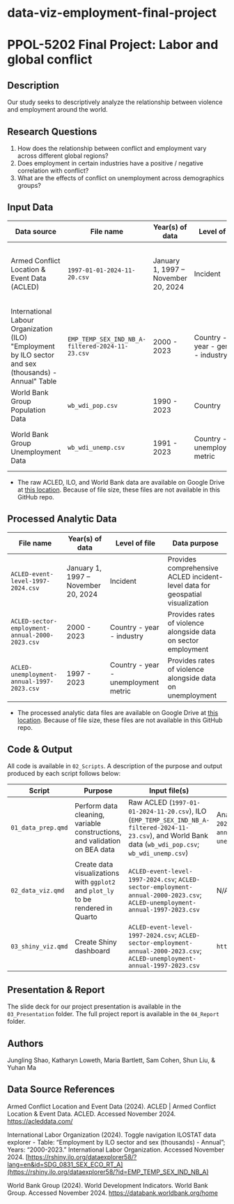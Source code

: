 # data-viz-employment-final-project

# PPOL-5202 Final Project: Labor and global conflict

## Description

Our study seeks to descriptively analyze the relationship between violence and employment around the world. 

## Research Questions

1. How does the relationship between conflict and employment vary across different global regions? 
2. Does employment in certain industries have a positive / negative correlation with conflict?
3. What are the effects of conflict on unemployment across demographics groups? 
	
## Input Data

| Data source | File name | Year(s) of data  | Level of file  | Key variables(s) |
| ------- | --- | --- | --- | --- | 
| Armed Conflict Location & Event Data (ACLED) | `1997-01-01-2024-11-20.csv` | January 1, 1997 – November 20, 2024 | Incident | Conflict country, conflict date, conflict type, fatality count 
| International Labour Organization (ILO) "Employment by ILO sector and sex (thousands) - Annual" Table | `EMP_TEMP_SEX_IND_NB_A-filtered-2024-11-23.csv` | 2000 - 2023 | Country - year - gender - industry | Employment counts and percentages by industry
| World Bank Group Population Data | `wb_wdi_pop.csv` | 1990 - 2023 | Country | Total country population
| World Bank Group Unemployment Data | `wb_wdi_unemp.csv` | 1991 - 2023 | Country - unemployment metric | Percent unemployed, by gender and age group 

* The raw ACLED, ILO, and World Bank data are available on Google Drive at [this location](https://drive.google.com/drive/folders/1YN7C2_ZeuKh0AmLYQu94xCisa-Ror5Cj). Because of file size, these files are not available in this GitHub repo.

## Processed Analytic Data

| File name | Year(s) of data  | Level of file  | Data purpose |
| ------- | --- | --- | --- |
| `ACLED-event-level-1997-2024.csv` | January 1, 1997 – November 20, 2024 | Incident | Provides comprehensive ACLED incident-level data for geospatial visualization
| `ACLED-sector-employment-annual-2000-2023.csv` | 2000 - 2023 | Country - year - industry | Provides rates of violence alongside data on sector employment
| `ACLED-unemployment-annual-1997-2023.csv` | 1997 - 2023 | Country - year - unemployment metric | Provides rates of violence alongside data on unemployment

* The processed analytic data files are available on Google Drive at [this location](https://drive.google.com/drive/folders/17mzLDUja00r7Ne5ycm5DB1MZFcrWuuEd). Because of file size, these files are not available in this GitHub repo.

## Code & Output

All code is available in `02_Scripts`. A description of the purpose and output produced by each script follows below:

| Script | Purpose | Input file(s) | Output file(s)
| ------- | --- | --- | --- |
| `01_data_prep.qmd` | Perform data cleaning, variable constructions, and validation on BEA data | Raw ACLED (`1997-01-01-2024-11-20.csv`), ILO (`EMP_TEMP_SEX_IND_NB_A-filtered-2024-11-23.csv`), and World Bank data (`wb_wdi_pop.csv`; `wb_wdi_unemp.csv`)  | Analytic files (`ACLED-event-level-1997-2024.csv`; `ACLED-sector-employment-annual-2000-2023.csv`; `ACLED-unemployment-annual-1997-2023.csv`) |
| `02_data_viz.qmd` | Create data visualizations with `ggplot2` and `plot_ly` to be rendered in Quarto | `ACLED-event-level-1997-2024.csv`; `ACLED-sector-employment-annual-2000-2023.csv`; `ACLED-unemployment-annual-1997-2023.csv` | N/A
| `03_shiny_viz.qmd` | Create Shiny dashboard | `ACLED-event-level-1997-2024.csv`; `ACLED-sector-employment-annual-2000-2023.csv`; `ACLED-unemployment-annual-1997-2023.csv` | `https://js5241.shinyapps.io/viz_final/`

## Presentation & Report

The slide deck for our project presentation is available in the `03_Presentation` folder. The full project report is available in the `04_Report` folder.

## Authors

Jungling Shao, Katharyn Loweth, Maria Bartlett, Sam Cohen, Shun Liu, & Yuhan Ma

## Data Source References

Armed Conflict Location and Event Data (2024). ACLED | Armed Conflict Location & Event Data. ACLED. Accessed November 2024. https://acleddata.com/

International Labor Organization (2024). Toggle navigation ILOSTAT data explorer - Table: “Employment by ILO sector and sex (thousands) - Annual”; Years: “2000-2023.” International Labor Organization. Accessed November 2024. 
[https://rshiny.ilo.org/dataexplorer58/?lang=en&id=SDG_0831_SEX_ECO_RT_A](https://rshiny.ilo.org/dataexplorer58/?id=EMP_TEMP_SEX_IND_NB_A)

World Bank Group (2024). World Development Indicators. World Bank Group. Accessed November 2024. https://databank.worldbank.org/home

